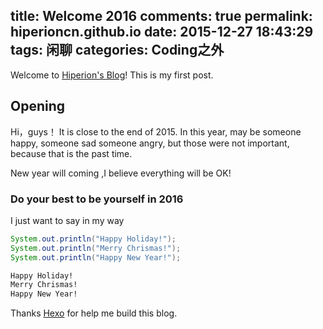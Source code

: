 title: Welcome 2016
comments: true
permalink: hiperioncn.github.io
date: 2015-12-27 18:43:29
tags: 闲聊
categories: Coding之外
---
Welcome to [Hiperion's Blog](http://hiperioncn.github.io/)!
This is my first post.

## Opening

Hi，guys！
It is close to the end of 2015.
In this year, may be someone happy, someone sad
someone angry, but those were not important, because that is the
past time.

New year will coming ,I believe everything will be OK!

### Do your best to be yourself in 2016

I just want to say in my way

``` java
System.out.println("Happy Holiday!");
System.out.println("Merry Chrismas!");
System.out.println("Happy New Year!");
```
``` bash
Happy Holiday!
Merry Chrismas!
Happy New Year!
```
Thanks [Hexo](http://hexo.io/) for help me build this blog.
